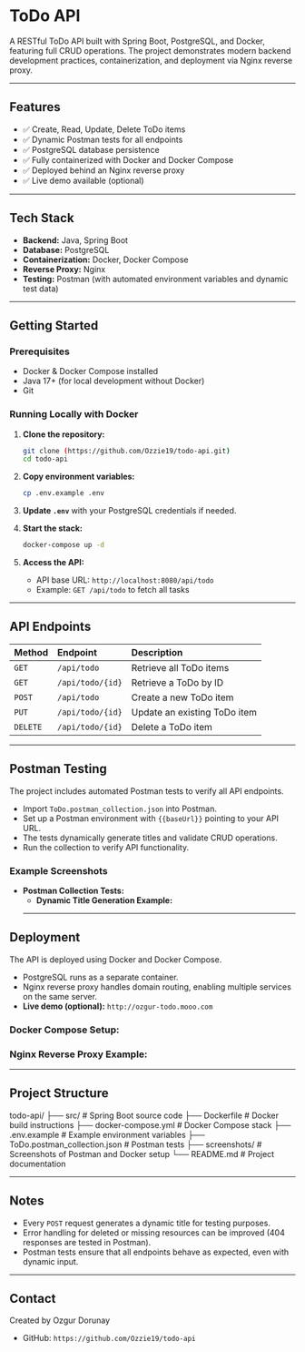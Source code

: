 # ToDo API

A RESTful ToDo API built with Spring Boot, PostgreSQL, and Docker, featuring full CRUD operations. The project demonstrates modern backend development practices, containerization, and deployment via Nginx reverse proxy.

---

## Features

- ✅ Create, Read, Update, Delete ToDo items
- ✅ Dynamic Postman tests for all endpoints
- ✅ PostgreSQL database persistence
- ✅ Fully containerized with Docker and Docker Compose
- ✅ Deployed behind an Nginx reverse proxy
- ✅ Live demo available (optional)

---

## Tech Stack

-   **Backend:** Java, Spring Boot
-   **Database:** PostgreSQL
-   **Containerization:** Docker, Docker Compose
-   **Reverse Proxy:** Nginx
-   **Testing:** Postman (with automated environment variables and dynamic test data)

---

## Getting Started

### Prerequisites

-   Docker & Docker Compose installed
-   Java 17+ (for local development without Docker)
-   Git

### Running Locally with Docker

1.  **Clone the repository:**
    ```bash
    git clone (https://github.com/Ozzie19/todo-api.git)
    cd todo-api
    ```
2.  **Copy environment variables:**
    ```bash
    cp .env.example .env
    ```
3.  **Update `.env`** with your PostgreSQL credentials if needed.

4.  **Start the stack:**
    ```bash
    docker-compose up -d
    ```
5.  **Access the API:**
    -   API base URL: `http://localhost:8080/api/todo`
    -   Example: `GET /api/todo` to fetch all tasks

---

## API Endpoints

| Method | Endpoint         | Description                  |
| :----- | :--------------- | :--------------------------- |
| `GET`  | `/api/todo`      | Retrieve all ToDo items      |
| `GET`  | `/api/todo/{id}` | Retrieve a ToDo by ID        |
| `POST` | `/api/todo`      | Create a new ToDo item       |
| `PUT`  | `/api/todo/{id}` | Update an existing ToDo item |
| `DELETE`|`/api/todo/{id}` | Delete a ToDo item           |

---

## Postman Testing

The project includes automated Postman tests to verify all API endpoints.

-   Import `ToDo.postman_collection.json` into Postman.
-   Set up a Postman environment with `{{baseUrl}}` pointing to your API URL.
-   The tests dynamically generate titles and validate CRUD operations.
-   Run the collection to verify API functionality.

### Example Screenshots

-   **Postman Collection Tests:**
    -   **Dynamic Title Generation Example:**
    ---

## Deployment

The API is deployed using Docker and Docker Compose.
-   PostgreSQL runs as a separate container.
-   Nginx reverse proxy handles domain routing, enabling multiple services on the same server.
-   **Live demo (optional):** `http://ozgur-todo.mooo.com`

### Docker Compose Setup:

### Nginx Reverse Proxy Example:

---

## Project Structure

todo-api/
├── src/                 # Spring Boot source code
├── Dockerfile           # Docker build instructions
├── docker-compose.yml   # Docker Compose stack
├── .env.example         # Example environment variables
├── ToDo.postman_collection.json  # Postman tests
├── screenshots/         # Screenshots of Postman and Docker setup
└── README.md            # Project documentation

---

## Notes

-   Every `POST` request generates a dynamic title for testing purposes.
-   Error handling for deleted or missing resources can be improved (404 responses are tested in Postman).
-   Postman tests ensure that all endpoints behave as expected, even with dynamic input.

---

## Contact

Created by Ozgur Dorunay
-   GitHub: `https://github.com/Ozzie19/todo-api`
